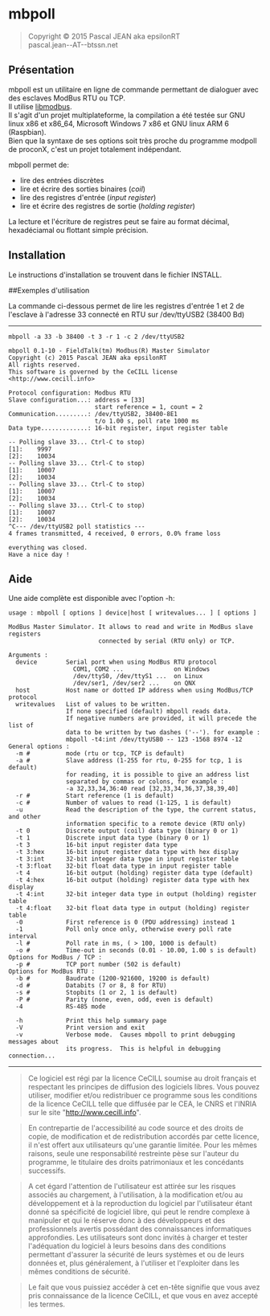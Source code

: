 # mbpoll

> Copyright © 2015 Pascal JEAN aka epsilonRT  
> pascal.jean--AT--btssn.net


## Présentation
mbpoll est un utilitaire en ligne de commande permettant de dialoguer
avec des esclaves ModBus RTU ou TCP.  
Il utilise [libmodbus](http://libmodbus.org/).  
Il s'agit d'un projet multiplateforme, la compilation a été testée sur 
GNU linux x86 et x86_64, Microsoft Windows 7 x86 et GNU linux ARM 6 (Raspbian).  
Bien que la syntaxe de ses options soit très proche du programme modpoll 
de proconX, c'est un projet totalement indépendant.

mbpoll permet de:

- lire des entrées discrètes
- lire et écrire des sorties binaires (*coil*)
- lire des registres d'entrée (*input register*)
- lire et écrire des registres de sortie (*holding register*)

La lecture et l'écriture de registres peut se faire au format décimal,
hexadéciamal ou flottant simple précision.

## Installation
Le instructions d'installation se trouvent dans le fichier INSTALL.

##Exemples d'utilisation

La commande ci-dessous permet de lire les registres d'entrée 1 et 2 de
l'esclave à l'adresse 33 connecté en RTU sur /dev/ttyUSB2 (38400 Bd)

---

    mbpoll -a 33 -b 38400 -t 3 -r 1 -c 2 /dev/ttyUSB2
    
    mbpoll 0.1-10 - FieldTalk(tm) Modbus(R) Master Simulator
    Copyright (c) 2015 Pascal JEAN aka epsilonRT
    All rights reserved.
    This software is governed by the CeCILL license <http://www.cecill.info>

    Protocol configuration: Modbus RTU
    Slave configuration...: address = [33]
                            start reference = 1, count = 2
    Communication.........: /dev/ttyUSB2, 38400-8E1 
                            t/o 1.00 s, poll rate 1000 ms
    Data type.............: 16-bit register, input register table

    -- Polling slave 33... Ctrl-C to stop)
    [1]: 	9997
    [2]: 	10034
    -- Polling slave 33... Ctrl-C to stop)
    [1]: 	10007
    [2]: 	10034
    -- Polling slave 33... Ctrl-C to stop)
    [1]: 	10007
    [2]: 	10034
    -- Polling slave 33... Ctrl-C to stop)
    [1]: 	10007
    [2]: 	10034
    ^C--- /dev/ttyUSB2 poll statistics ---
    4 frames transmitted, 4 received, 0 errors, 0.0% frame loss

    everything was closed.
    Have a nice day !

## Aide
Une aide complète est disponible avec l'option -h:

    usage : mbpoll [ options ] device|host [ writevalues... ] [ options ]

    ModBus Master Simulator. It allows to read and write in ModBus slave registers
                             connected by serial (RTU only) or TCP.

    Arguments :
      device        Serial port when using ModBus RTU protocol
                      COM1, COM2 ...              on Windows
                      /dev/ttyS0, /dev/ttyS1 ...  on Linux
                      /dev/ser1, /dev/ser2 ...    on QNX
      host          Host name or dotted IP address when using ModBus/TCP protocol
      writevalues   List of values to be written.
                    If none specified (default) mbpoll reads data.
                    If negative numbers are provided, it will precede the list of
                    data to be written by two dashes ('--'). for example :
                    mbpoll -t4:int /dev/ttyUSB0 -- 123 -1568 8974 -12
    General options : 
      -m #          mode (rtu or tcp, TCP is default)
      -a #          Slave address (1-255 for rtu, 0-255 for tcp, 1 is default)
                    for reading, it is possible to give an address list
                    separated by commas or colons, for example :
                    -a 32,33,34,36:40 read [32,33,34,36,37,38,39,40]
      -r #          Start reference (1 is default)
      -c #          Number of values to read (1-125, 1 is default)
      -u            Read the description of the type, the current status, and other
                    information specific to a remote device (RTU only)
      -t 0          Discrete output (coil) data type (binary 0 or 1)
      -t 1          Discrete input data type (binary 0 or 1)
      -t 3          16-bit input register data type
      -t 3:hex      16-bit input register data type with hex display
      -t 3:int      32-bit integer data type in input register table
      -t 3:float    32-bit float data type in input register table
      -t 4          16-bit output (holding) register data type (default)
      -t 4:hex      16-bit output (holding) register data type with hex display
      -t 4:int      32-bit integer data type in output (holding) register table
      -t 4:float    32-bit float data type in output (holding) register table
      -0            First reference is 0 (PDU addressing) instead 1
      -1            Poll only once only, otherwise every poll rate interval
      -l #          Poll rate in ms, ( > 100, 1000 is default)
      -o #          Time-out in seconds (0.01 - 10.00, 1.00 s is default)
    Options for ModBus / TCP : 
      -p #          TCP port number (502 is default)
    Options for ModBus RTU : 
      -b #          Baudrate (1200-921600, 19200 is default)
      -d #          Databits (7 or 8, 8 for RTU)
      -s #          Stopbits (1 or 2, 1 is default)
      -P #          Parity (none, even, odd, even is default)
      -4            RS-485 mode

      -h            Print this help summary page
      -V            Print version and exit
      -v            Verbose mode.  Causes mbpoll to print debugging messages about
                    its progress.  This is helpful in debugging connection...

---
> Ce logiciel est régi par la licence CeCILL soumise au droit français et
respectant les principes de diffusion des logiciels libres. Vous pouvez
utiliser, modifier et/ou redistribuer ce programme sous les conditions
de la licence CeCILL telle que diffusée par le CEA, le CNRS et l'INRIA 
sur le site "http://www.cecill.info".

> En contrepartie de l'accessibilité au code source et des droits de copie,
de modification et de redistribution accordés par cette licence, il n'est
offert aux utilisateurs qu'une garantie limitée.  Pour les mêmes raisons,
seule une responsabilité restreinte pèse sur l'auteur du programme,  le
titulaire des droits patrimoniaux et les concédants successifs.

> A cet égard  l'attention de l'utilisateur est attirée sur les risques
associés au chargement,  à l'utilisation,  à la modification et/ou au
développement et à la reproduction du logiciel par l'utilisateur étant 
donné sa spécificité de logiciel libre, qui peut le rendre complexe à 
manipuler et qui le réserve donc à des développeurs et des professionnels
avertis possédant  des  connaissances  informatiques approfondies.  Les
utilisateurs sont donc invités à charger  et  tester  l'adéquation  du
logiciel à leurs besoins dans des conditions permettant d'assurer la
sécurité de leurs systèmes et ou de leurs données et, plus généralement, 
à l'utiliser et l'exploiter dans les mêmes conditions de sécurité. 

> Le fait que vous puissiez accéder à cet en-tête signifie que vous avez 
pris connaissance de la licence CeCILL, et que vous en avez accepté les
termes.
